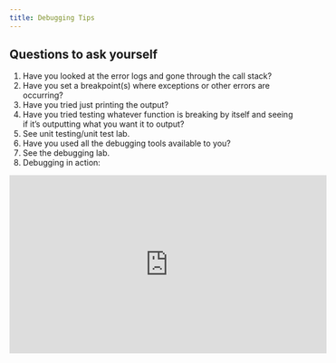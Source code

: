 ```yaml
---
title: Debugging Tips
---
```


## Questions to ask yourself
1. Have you looked at the error logs and gone through the call stack?
2. Have you set a breakpoint(s) where exceptions or other errors are occurring?
3. Have you tried just printing the output?
4. Have you tried testing whatever function is breaking by itself and seeing if it’s outputting what you want it to output?
  1. See unit testing/unit test lab.
5. Have you used all the debugging tools available to you?
  1. See the debugging lab.
  2. Debugging in action:
<iframe width="560" height="315" src="https://www.youtube.com/embed/x9JArfGJb8c?start=410" frameborder="0" allow="autoplay; encrypted-media" allowfullscreen></iframe>
